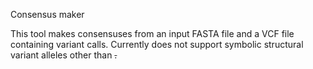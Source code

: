 Consensus maker

This tool makes consensuses from an input FASTA file and a VCF file containing variant calls.
Currently does not support  symbolic structural variant alleles other than <DEL>.
